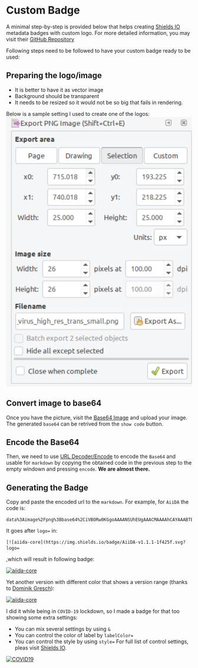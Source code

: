 # Custom Badge
A minimal step-by-step is provided below that 
helps creating [Shields IO](https://shields.io/) metadata badges with custom logo.
For more detailed information, you may visit their [GitHub Repository](https://github.com/badges/shields.)

Following steps need to be followed to have your custom badge ready to be used:

## Preparing the logo/image
* It is better to have it as vector image
* Background should be transparent
* It needs to be resized so it would not be so big that fails in rendering. 

Below is a sample setting I used to create one of the logos:
![](./png_setting.png)

## Convert image to base64
Once you have the picture, visit the [Base64 Image](https://www.base64-image.de/) and upload your image. The generated `base64` can be retrived from the `show code` button.

## Encode the Base64
Then, we need to use [URL Decoder/Encode](https://meyerweb.com/eric/tools/dencoder/) to encode the `Base64` and usable for `markdown` by copying the obtained code in the previous step to the empty windown and pressing `encode`.
**We are almost there.**

## Generating the Badge
Copy and paste the encoded url to the `markdown`.
For example, for `AiiDA` the code is:
```
data%3Aimage%2Fpng%3Bbase64%2CiVBORw0KGgoAAAANSUhEUgAAACMAAAAhCAYAAABTERJSAAAABHNCSVQICAgIfAhkiAAAAAlwSFlzAAAFhgAABYYBG6Yz4AAAABl0RVh0U29mdHdhcmUAd3d3Lmlua3NjYXBlLm9yZ5vuPBoAAAUbSURBVFiFzZhrbFRVEMd%2Fc%2B5uu6UUbIFC%2FUAUVEQCLbQJBIiBDyiImJiIhmohYNCkqJAQxASLF8tDgYRHBLXRhIcKNtFEhVDgAxBJqgmVh4JEKg3EIn2QYqBlt917xg%2BFss%2ByaDHOtzsz5z%2B%2FuZl7ztmF%2F5HJvxVQN6cPYX8%2FPLnOmsvNAvqfwuib%2FbNIk9cQeQnLcKRL5xLIV%2Fic9eJeunjPYbRs4FjQSpTB3aS1IpRKeeOOewajy%2FKKEO8Q0DuVdKy8IqsbPulxGHUfCBBu%2BwUYGuFuBTK7wQnht6PEbf4tlRomVRjCbXNjQEB0AyrFQOL5ENIJm7dTLZE6DPJCnEtFZVXDLny%2B4Sjv0PmmYu1ZdUek9RiMgoDmJ8V0L7XJqsZ3UW8YsBOwEeHeeFce7jEYXBy0m9m4BbXqSj2%2Bxnkg26MCVrN6DEZcwggtd8pTFx%2Fh3B9B50YLaFOPwXQKUt0tBLegtSomfBlfY13PwijbEnhztGzgJsK5h9W9qeWwBqjvyhB2iBs1Qz0AU974DciRGO8CVN8AJhAeMAdA3KbrKEtvxhsI%2B9emWiJlGBEU680Cfk%2BSsVqXZvcFYGXjF8ABVJ%2BTNfVXehyms1zzn1gmIOxLEB6E31%2FWBe5rnCarmo7elf7dJEeaLh80GasliI5F6Q9cAz1GY1OJVNDxTzQTw7iY%2FHEZRQY7xqJ9RU2LFe%2FYqakdP911ha0XhjjiTVAkDwgatWfCGeYocx8M3glG8g8EXhSrLrHnEFJ5Ymow%2FkhIYv6ttYUW1iFmEqqxdVoUs9FmsDYSqmtmJh3Cl1%2BVtl2s7owDUdocR5bceiyoSivGTT5vzpbzL1uoBpmcAAQgW7ArnKD9ng9rc%2BNgrobSNwpSkkhcRN%2BvmXLjIsDovYHHEfmsYFygPAnIDEQrQPzJYCOaLHLUfIt7Oq0LJn9fxkSgNCb1qEIQ5UKgT%2Fs6gJmVOOroJhQBXVqw118QtWLdyUxEP45sUpSzqP7RDdFYMyB9UReMiF1MzPwoUqHt8hjGFFeP5wZAbZ%2F0%2BcAtAAcji6LeSq%2FMYiAvSsdw3GtrfVSVFUBbIhwRWYR7yOcr%2FBi%2FB1MSJZ16JlgH1AGM3EO2QnmMyrSbTSiACgFBv4yCUapZkt9qwWVL7aeOyHvArJjm8%2Fz9BhdI4XcZgz2%2FvRALosjsk1ODOyMcJn9%2FYI6IrkS5vxMGdUwou2YKfyVqJpn5t9aNs3gbQMbdbkxnGdsr4bTHm2AxWo9yNZK4PXR3uzhAh%2BM0AZejnCrGdy0UvJxl0oMKgWSLR%2B1LH2aE9ViejiFs%2BXn6bTjng3MlIhJ1I1TkuLdg6OcAbD7Xx%2Bc3y9TrWAiSHqVkbZ2v9ilCo6s4AjwZCzFyD9mOL305nV9aonvsQeT2L0gVk4OwOJqXXVRW7naaxswDKVdlYLyMXAnntteYmws2xcVVZzq%2BtHPAooQggmJkc6TLSusOiL4RKgwzzYU1iFQgiUBA1H7E8yPau%2BZl9P7AblVNebtHqTgxLfRqrNvZWjsHZFuqMqKcDWdlFjF7UGvX8Jn24DyEAykJwNcdg0OvJ4p5pQ9tV6SMlP4A0PNh8aYze1ArROyUNTNouy8tNF3Rt0CSXb6bRFl4%2FIfQzNMjaE9WwpYOWQnOdEF%2BTdJNO0iFh7%2BI0kfORzQZb6P2kymS9oTxzBiM9rUqLWr1WE5G6ODhycQd%2FUnNVeMbcH68hYkGycNoUNWc8fxaxfwhDbHpfwM5oeTY7rUX8QAAAABJRU5ErkJggg%3D%3D
```
It goes after `logo=` in:
```
[![aiida-core](https://img.shields.io/badge/AiiDA-v1.1.1-1f425f.svg?logo=
```
,which will result in following badge:

[![aiida-core](https://img.shields.io/badge/AiiDA-v1.1.1-1f425f.svg?logo=data%3Aimage%2Fpng%3Bbase64%2CiVBORw0KGgoAAAANSUhEUgAAACMAAAAhCAYAAABTERJSAAAABHNCSVQICAgIfAhkiAAAAAlwSFlzAAAFhgAABYYBG6Yz4AAAABl0RVh0U29mdHdhcmUAd3d3Lmlua3NjYXBlLm9yZ5vuPBoAAAUbSURBVFiFzZhrbFRVEMd%2Fc%2B5uu6UUbIFC%2FUAUVEQCLbQJBIiBDyiImJiIhmohYNCkqJAQxASLF8tDgYRHBLXRhIcKNtFEhVDgAxBJqgmVh4JEKg3EIn2QYqBlt917xg%2BFss%2ByaDHOtzsz5z%2B%2FuZl7ztmF%2F5HJvxVQN6cPYX8%2FPLnOmsvNAvqfwuib%2FbNIk9cQeQnLcKRL5xLIV%2Fic9eJeunjPYbRs4FjQSpTB3aS1IpRKeeOOewajy%2FKKEO8Q0DuVdKy8IqsbPulxGHUfCBBu%2BwUYGuFuBTK7wQnht6PEbf4tlRomVRjCbXNjQEB0AyrFQOL5ENIJm7dTLZE6DPJCnEtFZVXDLny%2B4Sjv0PmmYu1ZdUek9RiMgoDmJ8V0L7XJqsZ3UW8YsBOwEeHeeFce7jEYXBy0m9m4BbXqSj2%2Bxnkg26MCVrN6DEZcwggtd8pTFx%2Fh3B9B50YLaFOPwXQKUt0tBLegtSomfBlfY13PwijbEnhztGzgJsK5h9W9qeWwBqjvyhB2iBs1Qz0AU974DciRGO8CVN8AJhAeMAdA3KbrKEtvxhsI%2B9emWiJlGBEU680Cfk%2BSsVqXZvcFYGXjF8ABVJ%2BTNfVXehyms1zzn1gmIOxLEB6E31%2FWBe5rnCarmo7elf7dJEeaLh80GasliI5F6Q9cAz1GY1OJVNDxTzQTw7iY%2FHEZRQY7xqJ9RU2LFe%2FYqakdP911ha0XhjjiTVAkDwgatWfCGeYocx8M3glG8g8EXhSrLrHnEFJ5Ymow%2FkhIYv6ttYUW1iFmEqqxdVoUs9FmsDYSqmtmJh3Cl1%2BVtl2s7owDUdocR5bceiyoSivGTT5vzpbzL1uoBpmcAAQgW7ArnKD9ng9rc%2BNgrobSNwpSkkhcRN%2BvmXLjIsDovYHHEfmsYFygPAnIDEQrQPzJYCOaLHLUfIt7Oq0LJn9fxkSgNCb1qEIQ5UKgT%2Fs6gJmVOOroJhQBXVqw118QtWLdyUxEP45sUpSzqP7RDdFYMyB9UReMiF1MzPwoUqHt8hjGFFeP5wZAbZ%2F0%2BcAtAAcji6LeSq%2FMYiAvSsdw3GtrfVSVFUBbIhwRWYR7yOcr%2FBi%2FB1MSJZ16JlgH1AGM3EO2QnmMyrSbTSiACgFBv4yCUapZkt9qwWVL7aeOyHvArJjm8%2Fz9BhdI4XcZgz2%2FvRALosjsk1ODOyMcJn9%2FYI6IrkS5vxMGdUwou2YKfyVqJpn5t9aNs3gbQMbdbkxnGdsr4bTHm2AxWo9yNZK4PXR3uzhAh%2BM0AZejnCrGdy0UvJxl0oMKgWSLR%2B1LH2aE9ViejiFs%2BXn6bTjng3MlIhJ1I1TkuLdg6OcAbD7Xx%2Bc3y9TrWAiSHqVkbZ2v9ilCo6s4AjwZCzFyD9mOL305nV9aonvsQeT2L0gVk4OwOJqXXVRW7naaxswDKVdlYLyMXAnntteYmws2xcVVZzq%2BtHPAooQggmJkc6TLSusOiL4RKgwzzYU1iFQgiUBA1H7E8yPau%2BZl9P7AblVNebtHqTgxLfRqrNvZWjsHZFuqMqKcDWdlFjF7UGvX8Jn24DyEAykJwNcdg0OvJ4p5pQ9tV6SMlP4A0PNh8aYze1ArROyUNTNouy8tNF3Rt0CSXb6bRFl4%2FIfQzNMjaE9WwpYOWQnOdEF%2BTdJNO0iFh7%2BI0kfORzQZb6P2kymS9oTxzBiM9rUqLWr1WE5G6ODhycQd%2FUnNVeMbcH68hYkGycNoUNWc8fxaxfwhDbHpfwM5oeTY7rUX8QAAAABJRU5ErkJggg%3D%3D)](https://www.aiida.net/)

Yet another version with different color that shows a version range (thanks to [Dominik Gresch](https://github.com/greschd)):

[![aiida-core](https://img.shields.io/badge/AiiDA-%3E=1.1,%3C2.0-007ec6.svg?logo=data%3Aimage%2Fpng%3Bbase64%2CiVBORw0KGgoAAAANSUhEUgAAACMAAAAhCAYAAABTERJSAAAABHNCSVQICAgIfAhkiAAAAAlwSFlzAAAFhgAABYYBG6Yz4AAAABl0RVh0U29mdHdhcmUAd3d3Lmlua3NjYXBlLm9yZ5vuPBoAAAUbSURBVFiFzZhrbFRVEMd%2Fc%2B5uu6UUbIFC%2FUAUVEQCLbQJBIiBDyiImJiIhmohYNCkqJAQxASLF8tDgYRHBLXRhIcKNtFEhVDgAxBJqgmVh4JEKg3EIn2QYqBlt917xg%2BFss%2ByaDHOtzsz5z%2B%2FuZl7ztmF%2F5HJvxVQN6cPYX8%2FPLnOmsvNAvqfwuib%2FbNIk9cQeQnLcKRL5xLIV%2Fic9eJeunjPYbRs4FjQSpTB3aS1IpRKeeOOewajy%2FKKEO8Q0DuVdKy8IqsbPulxGHUfCBBu%2BwUYGuFuBTK7wQnht6PEbf4tlRomVRjCbXNjQEB0AyrFQOL5ENIJm7dTLZE6DPJCnEtFZVXDLny%2B4Sjv0PmmYu1ZdUek9RiMgoDmJ8V0L7XJqsZ3UW8YsBOwEeHeeFce7jEYXBy0m9m4BbXqSj2%2Bxnkg26MCVrN6DEZcwggtd8pTFx%2Fh3B9B50YLaFOPwXQKUt0tBLegtSomfBlfY13PwijbEnhztGzgJsK5h9W9qeWwBqjvyhB2iBs1Qz0AU974DciRGO8CVN8AJhAeMAdA3KbrKEtvxhsI%2B9emWiJlGBEU680Cfk%2BSsVqXZvcFYGXjF8ABVJ%2BTNfVXehyms1zzn1gmIOxLEB6E31%2FWBe5rnCarmo7elf7dJEeaLh80GasliI5F6Q9cAz1GY1OJVNDxTzQTw7iY%2FHEZRQY7xqJ9RU2LFe%2FYqakdP911ha0XhjjiTVAkDwgatWfCGeYocx8M3glG8g8EXhSrLrHnEFJ5Ymow%2FkhIYv6ttYUW1iFmEqqxdVoUs9FmsDYSqmtmJh3Cl1%2BVtl2s7owDUdocR5bceiyoSivGTT5vzpbzL1uoBpmcAAQgW7ArnKD9ng9rc%2BNgrobSNwpSkkhcRN%2BvmXLjIsDovYHHEfmsYFygPAnIDEQrQPzJYCOaLHLUfIt7Oq0LJn9fxkSgNCb1qEIQ5UKgT%2Fs6gJmVOOroJhQBXVqw118QtWLdyUxEP45sUpSzqP7RDdFYMyB9UReMiF1MzPwoUqHt8hjGFFeP5wZAbZ%2F0%2BcAtAAcji6LeSq%2FMYiAvSsdw3GtrfVSVFUBbIhwRWYR7yOcr%2FBi%2FB1MSJZ16JlgH1AGM3EO2QnmMyrSbTSiACgFBv4yCUapZkt9qwWVL7aeOyHvArJjm8%2Fz9BhdI4XcZgz2%2FvRALosjsk1ODOyMcJn9%2FYI6IrkS5vxMGdUwou2YKfyVqJpn5t9aNs3gbQMbdbkxnGdsr4bTHm2AxWo9yNZK4PXR3uzhAh%2BM0AZejnCrGdy0UvJxl0oMKgWSLR%2B1LH2aE9ViejiFs%2BXn6bTjng3MlIhJ1I1TkuLdg6OcAbD7Xx%2Bc3y9TrWAiSHqVkbZ2v9ilCo6s4AjwZCzFyD9mOL305nV9aonvsQeT2L0gVk4OwOJqXXVRW7naaxswDKVdlYLyMXAnntteYmws2xcVVZzq%2BtHPAooQggmJkc6TLSusOiL4RKgwzzYU1iFQgiUBA1H7E8yPau%2BZl9P7AblVNebtHqTgxLfRqrNvZWjsHZFuqMqKcDWdlFjF7UGvX8Jn24DyEAykJwNcdg0OvJ4p5pQ9tV6SMlP4A0PNh8aYze1ArROyUNTNouy8tNF3Rt0CSXb6bRFl4%2FIfQzNMjaE9WwpYOWQnOdEF%2BTdJNO0iFh7%2BI0kfORzQZb6P2kymS9oTxzBiM9rUqLWr1WE5G6ODhycQd%2FUnNVeMbcH68hYkGycNoUNWc8fxaxfwhDbHpfwM5oeTY7rUX8QAAAABJRU5ErkJggg%3D%3D)](https://www.aiida.net/)


I did it while being in `COVID-19` lockdown, so I made a badge for that too showing some extra settings:

* You can mix several settings by using `&`
* You can control the color of label by `labelColor=`
* You can control the style by using `style=`
For full list of control settings, pleas visit [Shields IO](https://shields.io/).

[![COVID19](https://img.shields.io/badge/COVID19-StayHome-ff0000.svg?labelColor=080808&style=plastic&logo=data%3Aimage%2Fpng%3Bbase64%2CiVBORw0KGgoAAAANSUhEUgAAABoAAAAaCAYAAACpSkzOAAAABHNCSVQICAgIfAhkiAAAAAlwSFlzAAAPYQAAD2EBqD%2BnaQAAABl0RVh0U29mdHdhcmUAd3d3Lmlua3NjYXBlLm9yZ5vuPBoAAAdoSURBVEiJnZZ7VNPnGcc%2FSQwEQkKAACEICKSA3EStqChe6alg0Z6JomutbhU3Z%2B1qV11XXUu7bqeurqtV26NHqTovFfXQeqG0AlrES8tNAwiIAgUSAhgSCCAQkt%2F%2B2Jlb66aefv99zvP9nOd9v%2Bd5X%2FgJMl2%2B%2FFmfXp%2F1U3r%2Fr4arKj5tOHbMDHCroODCtsgI4XziFCEnNkbI0gYItfPmCqN6%2FepH%2BYx5WHGwquq1v2QsWe2GiANxsYIqKCjtnNE4RyYIdPj4YOvqpk4kIiY%2B%2FsCjQOKHFd0nTty%2BaMPLDDgc3O7vR1F6Ml%2Fm5U1bUDCb167jtc%2FPUu4qoyY%2F%2F8bda9d2WGtrl74fHi60pi4QHgtkqKh4C6CttjZxgq2UuHf%2BxFlTJwcMw6S99BLJ%2FTaq935C0cVCstKmcbujPX7FggUvV%2Fxida5MJqO8s5PhsrLsh4LWh4cLBatWZb8XFip0vrvp20%2FkSWx6%2FfcoJk6kV9xF3%2BAgb%2BqrERwO7KOjFDZ3kXP0GG4iEYK7HIXKk5CVL1D5yitvOb%2F6qvnfvpIfg5IVimxPFynl1l7O3mnDPy6eZZmZhDfeItQnFL3ZTEVTE8VDI8RMSECmDSIgKJhpDgcjL66hQ6Phmw8%2BIEStZvjqFdXHzS1vPzBR7qSJwgetraJVW7NI376dOI0PyeJuqrdsQdHWjvP81wwODLAoPZ1BwQl2Oz%2B7VMLQ0DBl4WHkvbUZH7Wa5IULwd%2FBvvoGhIsXbv5goqKtW4U9hUU8r9VmX3LzI7bxFhc9vdH3OekPDaXZaqXabGZyWiouvV30O0Usb6jjeH0984OD6dEE0C12ITo6Gu8np5DQVU3qR4c5tHq17xclJbskAObvvttx%2FYvPpy59YSXXW9vwmjyZytxc4sxmbqtUWCwW2gYG8PXzJUjqAiHhBAQGEtxhwrBwITfFYtrb27GPjpKUn8%2FNUyc5FzGNy2%2B8gUoqJXJgYLMEwK2o8MsT%2BmqkDQ1MAvT9AzyLgN5iwezpidLbm1fvDbL92rcsc3WlRiZD6uLKN45RTJ2dhIWFodM9gay8jKPV1WSGh5G0ZSuqq1do6etDajb%2F6%2BgWz5uf%2FeKbb34%2FPnCssqayUmRvbaWwu5vGyEjS0tPRjHFwJyKaFd3d%2BItFNAYFE2s0kGQycUPuQYepA3elFx6REdju9RPhKqbgyDGut7WzPiqKux4KRP8dhr6r5%2FvP5H4pt44LoeHWLcwWCwwN4qpU8VRKCnl5ebS1t7Nx6B7eCiVj5O6cCtMhk8moa6hHq9UyzVtGRNpSRnfv4qOiInYlTkFb8JVIAtBz6dIZf4PhaGTK%2FGLljHm6mhvXefrO19S4jyVKpyPGw4OWvj4Kz59HpVKhSE1jUAQhnZ2UuEiZNc6d%2BVNjOZibz9ym71Fcu0ps9jtEz5nJ%2BD%2B%2FJ7qfuqcUiqMH8vM5deQznRnoNJmYbjdS6RaIu6srRXv3MqOlhVyjkVjBRtjUmVSaOrksl2O19iL2GotC%2BwTPLF5MHSBraSFwSQZv%2F%2Fo3zHGRZh9NSsqWALx%2F8GCevMe8buWYMUhraui4cYM%2FttjQ6XQ4Rx2kOB2c0AQQHBCAInw8rjIZ9tFR6uvrqautZd3dbmRKT0qaW2hovEXmtr8y7OZGWH09dvsIJmvvf%2B5of0y04CIWIxWJKfbzo1%2Fti9JTiUqlQiyWYLPZMBkN3O3u5u9iETvHhdFuMJA0Ywa6UyfwVXmxw0NB84ViNC5STrcbeTUqkoreXopy9g%2Fc3wxONzfcpk2nvKcHr0mT8NdoSEl9hv6BAZqamxgZGcZfoyE%2BMJDDBgPrjQYCtFq0AQE4Z8xkaE0WycnJbNy0GalEQl7KPPZ0dIhzpibimblccR8UPnsOJV%2FmU2mz0VRRicrTk9HhYQQkBAcFs1Kvx9vaS4iLK1W%2B%2FhxPmEiXyUhTYw1jkmdxobKSVGcH99RqfhseznOHd3aJQJhw4aJIJBIJP4j3c6GhwvJlyzh%2B5AhdNhsb5kdQl5jBzZ0fESeX4xYcTFNcPGvtVTR323m31cE6iZiGtnZSDh6itLSUu0Yjp%2Fft5Y2YGNSzZpO%2BY4fogaV6pLlZpNRqCZGIQQqFdi%2BqysvwycjAkpHBTY0Gg9HApnPN3I5%2Fmqy1v8Jv1mx8XFw4ufJ5JiQmVf%2Ft492SRX5%2BJCg9Gdvaet%2F7gac8ISXFx1JYaNbqdPxS0kxBYSN1PRbO9ZhZsOBppkRFYywrI1KuxAh4XS8nfekynKtWIT6wPw5wbvz4kwHXq1fk6iUZcvLyAH64GX6s3VFRQqJazaetrWx%2B7w%2F8o64Dy4EcktVqBp1Opr%2B%2BgaOHT1Bceo3fRUTSPXSPJ6ckEpuT84DvQ%2F8Mqfv27b9m6QG7neIzJYwcOkisWs2zZ3f2WYdHCF2RJZ6b%2BbxVEGCcwoO7Q0P%2FE%2FJIUNjMmWuiVvyc%2BTEx6GYlOy12O%2FaREa583Siqslop3bbNOTkh4Z1ju3ehGz%2Be9SdOrnyY32Orce8ewXL6tNNRVbWl7sMPBYdev%2FZxe%2F8JqCod3VxeoT4AAAAASUVORK5CYII%3D)](https://en.wikipedia.org/wiki/Coronavirus_disease_2019)
